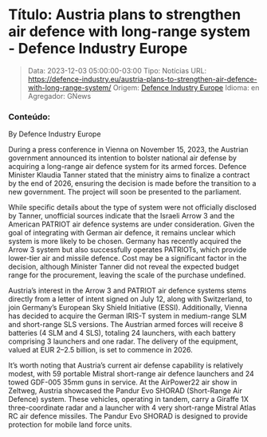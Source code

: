 # Título: Austria plans to strengthen air defence with long-range system - Defence Industry Europe

>Data: 2023-12-03 05:00:00-03:00
>Tipo: Notícias
>URL: https://defence-industry.eu/austria-plans-to-strengthen-air-defence-with-long-range-system/
>Origem: [Defence Industry Europe](https://defence-industry.eu)
>Idioma: en
>Agregador: GNews

### Conteúdo:

By Defence Industry Europe

During a press conference in Vienna on November 15, 2023, the Austrian government announced its intention to bolster national air defense by acquiring a long-range air defence system for its armed forces. Defence Minister Klaudia Tanner stated that the ministry aims to finalize a contract by the end of 2026, ensuring the decision is made before the transition to a new government. The project will soon be presented to the parliament.

While specific details about the type of system were not officially disclosed by Tanner, unofficial sources indicate that the Israeli Arrow 3 and the American PATRIOT air defence systems are under consideration. Given the goal of integrating with German air defence, it remains unclear which system is more likely to be chosen. Germany has recently acquired the Arrow 3 system but also successfully operates PATRIOTs, which provide lower-tier air and missile defence. Cost may be a significant factor in the decision, although Minister Tanner did not reveal the expected budget range for the procurement, leaving the scale of the purchase undefined.

Austria’s interest in the Arrow 3 and PATRIOT air defence systems stems directly from a letter of intent signed on July 12, along with Switzerland, to join Germany’s European Sky Shield Initiative (ESSI). Additionally, Vienna has decided to acquire the German IRIS-T system in medium-range SLM and short-range SLS versions. The Austrian armed forces will receive 8 batteries (4 SLM and 4 SLS), totaling 24 launchers, with each battery comprising 3 launchers and one radar. The delivery of the equipment, valued at EUR 2–2.5 billion, is set to commence in 2026.

It’s worth noting that Austria’s current air defense capability is relatively modest, with 59 portable Mistral short-range air defence launchers and 24 towed GDF-005 35mm guns in service. At the AirPower22 air show in Zeltweg, Austria showcased the Pandur Evo SHORAD (Short-Range Air Defence) system. These vehicles, operating in tandem, carry a Giraffe 1X three-coordinate radar and a launcher with 4 very short-range Mistral Atlas RC air defence missiles. The Pandur Evo SHORAD is designed to provide protection for mobile land force units.
